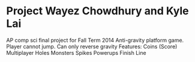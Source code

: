Project Wayez Chowdhury and Kyle Lai
=======

AP comp sci final project for Fall Term 2014
Anti-gravity platform game. Player cannot jump. Can only reverse gravity
Features:
Coins (Score)
Multiplayer
Holes
Monsters
Spikes 
Powerups
Finish Line
